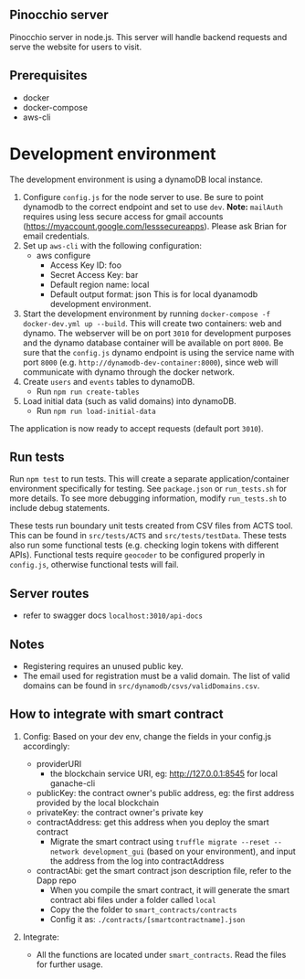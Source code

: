 ## Pinocchio server

Pinocchio server in node.js. This server will handle backend requests and serve the website for users to visit.

## Prerequisites

* docker
* docker-compose
* aws-cli

# Development environment

The development environment is using a dynamoDB local instance. 

1. Configure `config.js` for the node server to use. 
Be sure to point dynamodb to the correct endpoint and set to use `dev`. 
**Note:** `mailAuth` requires using less secure access for gmail accounts (https://myaccount.google.com/lesssecureapps). Please ask Brian for email credentials.
2. Set up `aws-cli` with the following configuration:
    - aws configure
        - Access Key ID: foo
        - Secret Access Key: bar
        - Default region name: local
        - Default output format: json
    This is for local dyanamodb development environment.
3. Start the development environment by running `docker-compose -f docker-dev.yml up --build`. This will create two containers: web and dynamo. The webserver will be on port `3010` for development purposes and the dynamo database container will be available on port `8000`. Be sure that the `config.js` dynamo endpoint is using the service name with port `8000` (e.g. `http://dynamodb-dev-container:8000`), since web will communicate with dynamo through the docker network.
4. Create `users` and `events` tables to dynamoDB.
    - Run `npm run create-tables`
5. Load initial data (such as valid domains) into dynamoDB.
    - Run `npm run load-initial-data`

The application is now ready to accept requests (default port `3010`).

## Run tests

Run `npm test` to run tests. This will create a separate application/container environment specifically for testing. See `package.json` or `run_tests.sh` for more details. To see more debugging information, modify `run_tests.sh` to include debug statements.

These tests run boundary unit tests created from CSV files from ACTS tool. This can be found in `src/tests/ACTS` and `src/tests/testData`. These tests also run some functional tests (e.g. checking login tokens with different APIs). Functional tests require `geocoder` to be configured properly in `config.js`, otherwise functional tests will fail.

## Server routes

* refer to swagger docs `localhost:3010/api-docs`

## Notes

* Registering requires an unused public key.
* The email used for registration must be a valid domain. The list of valid domains can be found in `src/dynamodb/csvs/validDomains.csv`.

## How to integrate with smart contract
1. Config: 
   Based on your dev env, change the fields in your config.js accordingly:
    * providerURI
        - the blockchain service URI, eg: http://127.0.0.1:8545 for local ganache-cli
    * publicKey: the contract owner's public address, eg: the first address provided
                 by the local blockchain
    * privateKey: the contract owner's private key
    * contractAddress: get this address when you deploy the smart contract
        - Migrate the smart contract using `truffle migrate --reset --network development_gui` (based on your environment), and input the address from the log into contractAddress
    * contractAbi: get the smart contract json description file, refer to the Dapp repo
        - When you compile the smart contract, it will generate the smart contract abi
        files under a folder called `local`
        - Copy the the folder to `smart_contracts/contracts`
        - Config it as: `./contracts/[smartcontractname].json`

2. Integrate:
    * All the functions are located under `smart_contracts`. Read the files for further usage.
